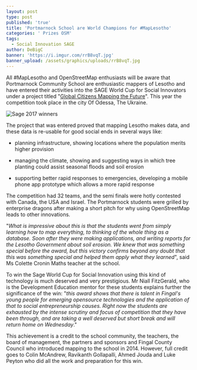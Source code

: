 ```yaml
---
layout: post
type: post
published: 'true'
title: 'Portmarnock School are World Champions for #MapLesotho'
categories: ' Prizes OSM'
tags:
  - Social Innovation SAGE
author: DeBigC
banner: 'https://i.imgur.com/rrB8vqT.jpg'
banner_upload: /assets/graphics/uploads/rrB8vqT.jpg
---
```

All #MapLesotho and OpenStreetMap enthusiasts will be aware that Portmarnock Community School are enthusiastic mappers of Lesotho and have entered their activities  into the SAGE World Cup for Social Innovators under a project titled "[Global Citizens Mapping the Future](https://twitter.com/globalcitmtf?lang=en)". This year the competition took place in the city Of Odessa, The Ukraine.

![Sage 2017 winners](https://i.imgur.com/rrB8vqT.jpg)

The project that was entered proved that mapping Lesotho makes data, and these data is re-usable for good social ends in several ways like:
 
- planning infrastructure, showing locations where the population merits higher provision

- managing the climate, showing and suggesting ways in which tree planting could assist seasonal floods and soil erosion

- supporting better rapid responses to emergencies, developing a mobile phone app prototype which allows a more rapid response 

The competition had 32 teams, and the semi finals were hotly contested with Canada, the USA and Israel. The Portmarnock students were grilled by enterprise dragons  after making a short pitch for why using OpenStreetMap leads to other innovations.

"*What is impressive about this is that the students went from simply learning how to map everything, to thinking of the whole thing as a database. Soon after they were making applications, and writing reports for the Lesotho Government about soil erosion. We knew that was something special before the award, but this victory confirms beyond any doubt that this was something special and helped them apply what they learned*", said Ms Colette Cronin Maths teacher at the school.

To win the Sage World Cup for Social Innovation using this kind of technology is much deserved and very prestigious. Mr Niall FitzGerald, who is the Development Education mentor for these students explains further the significance of the win: "*this award shows that there is talent in Fingal's young people for emerging opensource technologies and the application of that to social entrepreneurship causes. Right now the students are exhausted by the intense scrutiny and focus of competition that they have been through, and are taking a well deserved but short break and will return home on Wednesday*."

This achievement is a credit to the school community, the teachers, the board of management, the partners and sponsors and Fingal County Council who introduced mapping to the school in 2014. However, full credit goes to Colin McAndrew, Ravikanth Gollapalli, Ahmed Jouda and Luke Peyton who did all the work and preparation for this win. 
















